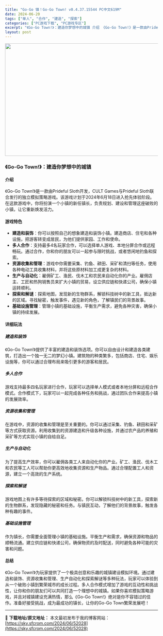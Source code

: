 ```yaml
---
title: "Go-Go 镇！Go-Go Town! v0.4.37.15544 PC中文619M"
date: 2024-06-20
tags: ["单人", "合作", "建造", "探索"]
categories: ["PC游戏下载", "PC游戏专区"]
excerpt: "《Go-Go Town!》：建造你梦想中的城镇 介绍 《Go-Go Town!》是一款由Prideful Sloth开发，CULT Games与Prideful Sloth联合发行的独立模拟策略游戏。该游戏计划于2024年6月18日进入抢先体验阶段。在这款游戏中，你将扮演一个小镇的新任镇长，负责规划&hellip;"
layout: post
---
```


<img class="aligncenter size-full wp-image-52029" src="https://sky.sfcrom.com/wp-content/uploads/2024/06/2024062003121159.webp" alt="" width="660" height="370" />
<h3>《Go-Go Town!》：建造你梦想中的城镇</h3>
<h4>介绍</h4>
《Go-Go Town!》是一款由Prideful Sloth开发，CULT Games与Prideful Sloth联合发行的独立模拟策略游戏。该游戏计划于2024年6月18日进入抢先体验阶段。在这款游戏中，你将扮演一个小镇的新任镇长，负责规划、建设和管理这座破败的小镇，让它重新焕发活力。
<h4>游戏特色</h4>
<ul>
 	<li><strong>建造和装饰</strong>：你可以按照自己的想象建造和装饰小镇。建造商店、住宅和各种设施，把游客转变成居民，为他们提供家园、工作和使命。</li>
 	<li><strong>多人合作</strong>：支持最多4名玩家合作，可以选择单人游戏、本地分屏合作或远程畅玩。通过合作，你和你的朋友可以一起参与限时挑战，或者悠闲地钓鱼和探索。</li>
 	<li><strong>资源收集和管理</strong>：游戏中你需要采集、钓鱼、耕田、采矿和清扫等任务，使用各种电动工具收集材料，并将这些原材料加工成更复杂的材料。</li>
 	<li><strong>生产与自动化</strong>：雇佣矿工、渔民、伐木工和农民来自动化你的产业。雇佣店主、工匠和热狗销售员来扩大小镇的贸易，设立供应链和快递公司，确保小镇运转顺利。</li>
 	<li><strong>探索和解谜</strong>：探索地图，发现新的生物群系，解锁科技树中的新工具，抵达新的区域。寻找秘密，触发事件，遇见新的角色，了解镇民们的背景故事。</li>
 	<li><strong>基础设施管理</strong>：管理小镇的基础设施，平衡生产需求，避免各种灾害，确保小镇的持续发展。</li>
</ul>
<h4>详细玩法</h4>
<h5>建造和装饰</h5>
《Go-Go Town!》提供了丰富的建造和装饰选项。你可以自由设计和建造各类建筑，打造出一个独一无二的梦幻小镇。建筑物的种类繁多，包括商店、住宅、娱乐设施等，你可以通过合理布局来吸引更多的游客和居民。
<h5>多人合作</h5>
游戏支持最多四名玩家进行合作，玩家可以选择单人模式或者本地分屏和远程合作模式。合作模式下，玩家可以一起完成各种任务和挑战，通过团队合作来提高小镇的发展效率。
<h5>资源收集和管理</h5>
在游戏中，资源的收集和管理是至关重要的。你可以通过采集、钓鱼、耕田和采矿等方式获取资源。利用收集到的资源建造和升级各种设施，并通过农产品的养殖和采矿等方式实现小镇的自给自足。
<h5>生产与自动化</h5>
为了提高生产效率，你可以雇佣各类工人来自动化你的产业。矿工、渔民、伐木工和农民等工人可以帮助你更高效地收集资源和生产物品。通过合理配置工人和资源，建立一个高效的生产系统。
<h5>探索和解谜</h5>
游戏地图上有许多等待探索的区域和秘密。你可以解锁科技树中的新工具，探索新的生物群系，发现隐藏的秘密和任务。与镇民互动，了解他们的背景故事，触发各种有趣的事件。
<h5>基础设施管理</h5>
作为镇长，你需要全面管理小镇的基础设施。平衡生产和需求，确保资源和物品的顺畅流通。建立供应链和快递公司，确保物资的及时配送，同时避免各种可能的灾害和问题。
<h4>总结</h4>
《Go-Go Town!》为玩家提供了一个极具创意和乐趣的城镇建设模拟环境。通过建造和装饰、资源收集和管理、生产自动化和探索解谜等多种玩法，玩家可以体验到从一个破败小镇到繁荣城市的成长过程。多人合作模式增加了游戏的互动性和挑战性，让你和你的朋友们可以共同打造一个理想中的城镇。如果你喜欢模拟策略游戏，并且对城镇建设充满热情，那么《Go-Go Town!》绝对是你不容错过的佳作。准备好接受挑战，成为最成功的镇长，让你的Go-Go Town繁荣发展吧！

---
📖 **下载地址/原文地址：** 本文最初发布于我的博客网站：[https://sky.sfcrom.com/2024/06/52028](https://sky.sfcrom.com/2024/06/52028)
